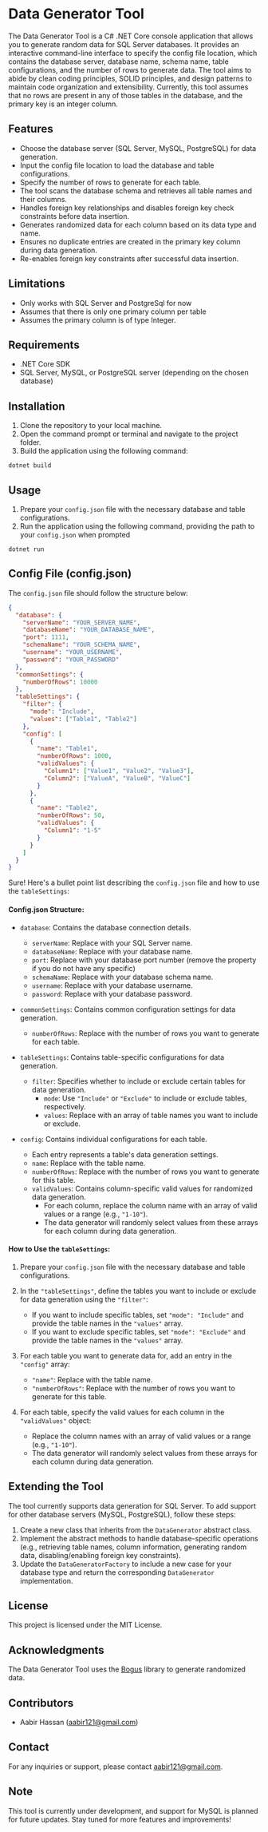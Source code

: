 # Data Generator Tool

The Data Generator Tool is a C# .NET Core console application that allows you to generate random data for SQL Server databases. It provides an interactive command-line interface to specify the config file location, which contains the database server, database name, schema name, table configurations, and the number of rows to generate data. The tool aims to abide by clean coding principles, SOLID principles, and design patterns to maintain code organization and extensibility. Currently, this tool assumes that no rows are present in any of those tables in the database, and the primary key is an integer column.

## Features

- Choose the database server (SQL Server, MySQL, PostgreSQL) for data generation.
- Input the config file location to load the database and table configurations.
- Specify the number of rows to generate for each table.
- The tool scans the database schema and retrieves all table names and their columns.
- Handles foreign key relationships and disables foreign key check constraints before data insertion.
- Generates randomized data for each column based on its data type and name.
- Ensures no duplicate entries are created in the primary key column during data generation.
- Re-enables foreign key constraints after successful data insertion.

## Limitations
- Only works with SQL Server and PostgreSql for now
- Assumes that there is only one primary column per table
- Assumes the primary column is of type Integer.

## Requirements

- .NET Core SDK
- SQL Server, MySQL, or PostgreSQL server (depending on the chosen database)

## Installation

1. Clone the repository to your local machine.
2. Open the command prompt or terminal and navigate to the project folder.
3. Build the application using the following command:

```
dotnet build
```

## Usage

1. Prepare your `config.json` file with the necessary database and table configurations.
2. Run the application using the following command, providing the path to your `config.json` when prompted

```
dotnet run
```

## Config File (config.json)

The `config.json` file should follow the structure below:

```json
{
  "database": {
    "serverName": "YOUR_SERVER_NAME",
    "databaseName": "YOUR_DATABASE_NAME",
    "port": 1111,
    "schemaName": "YOUR_SCHEMA_NAME",
    "username": "YOUR_USERNAME",
    "password": "YOUR_PASSWORD"
  },
  "commonSettings": {
    "numberOfRows": 10000
  },
  "tableSettings": {
    "filter": {
      "mode": "Include",
      "values": ["Table1", "Table2"]
    },
    "config": [
      {
        "name": "Table1",
        "numberOfRows": 1000,
        "validValues": {
          "Column1": ["Value1", "Value2", "Value3"],
          "Column2": ["ValueA", "ValueB", "ValueC"]
        }
      },
      {
        "name": "Table2",
        "numberOfRows": 50,
        "validValues": {
          "Column1": "1-5"
        }
      }
    ]
  }
}
```

Sure! Here's a bullet point list describing the `config.json` file and how to use the `tableSettings`:

#### Config.json Structure:

- `database`: Contains the database connection details.
    - `serverName`: Replace with your SQL Server name.
    - `databaseName`: Replace with your database name.
    - `port`: Replace with your database port number (remove the property if you do not have any specific)
    - `schemaName`: Replace with your database schema name.
    - `username`: Replace with your database username.
    - `password`: Replace with your database password.

- `commonSettings`: Contains common configuration settings for data generation.
    - `numberOfRows`: Replace with the number of rows you want to generate for each table.

- `tableSettings`: Contains table-specific configurations for data generation.
    - `filter`: Specifies whether to include or exclude certain tables for data generation.
        - `mode`: Use `"Include"` or `"Exclude"` to include or exclude tables, respectively.
        - `values`: Replace with an array of table names you want to include or exclude.

- `config`: Contains individual configurations for each table.
    - Each entry represents a table's data generation settings.
    - `name`: Replace with the table name.
    - `numberOfRows`: Replace with the number of rows you want to generate for this table.
    - `validValues`: Contains column-specific valid values for randomized data generation.
        - For each column, replace the column name with an array of valid values or a range (e.g., `"1-10"`).
        - The data generator will randomly select values from these arrays for each column during data generation.

#### How to Use the `tableSettings`:

1. Prepare your `config.json` file with the necessary database and table configurations.

2. In the `"tableSettings"`, define the tables you want to include or exclude for data generation using the `"filter"`:
    - If you want to include specific tables, set `"mode": "Include"` and provide the table names in the `"values"` array.
    - If you want to exclude specific tables, set `"mode": "Exclude"` and provide the table names in the `"values"` array.

3. For each table you want to generate data for, add an entry in the `"config"` array:
    - `"name"`: Replace with the table name.
    - `"numberOfRows"`: Replace with the number of rows you want to generate for this table.

4. For each table, specify the valid values for each column in the `"validValues"` object:
    - Replace the column names with an array of valid values or a range (e.g., `"1-10"`).
    - The data generator will randomly select values from these arrays for each column during data generation.

## Extending the Tool

The tool currently supports data generation for SQL Server. To add support for other database servers (MySQL, PostgreSQL), follow these steps:

1. Create a new class that inherits from the `DataGenerator` abstract class.
2. Implement the abstract methods to handle database-specific operations (e.g., retrieving table names, column information, generating random data, disabling/enabling foreign key constraints).
3. Update the `DataGeneratorFactory` to include a new case for your database type and return the corresponding `DataGenerator` implementation.

## License

This project is licensed under the MIT License.

## Acknowledgments

The Data Generator Tool uses the [Bogus](https://github.com/bchavez/Bogus) library to generate randomized data.

## Contributors

- Aabir Hassan (aabir121@gmail.com)

## Contact

For any inquiries or support, please contact aabir121@gmail.com.

## Note

This tool is currently under development, and support for MySQL is planned for future updates. Stay tuned for more features and improvements!
